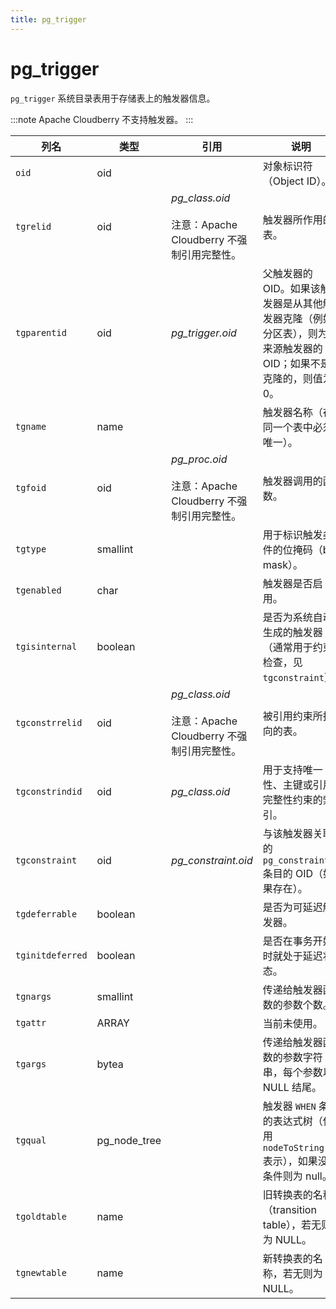 ```yaml
---
title: pg_trigger
---
```


# pg_trigger

`pg_trigger` 系统目录表用于存储表上的触发器信息。

:::note
Apache Cloudberry 不支持触发器。
:::

| 列名          | 类型       | 引用                          | 说明                                                                 |
|---------------|------------|-------------------------------|----------------------------------------------------------------------|
| `oid`         | oid        |                               | 对象标识符（Object ID）。                                             |
| `tgrelid`     | oid        | *pg_class.oid*<br/><br/>注意：Apache Cloudberry 不强制引用完整性。 | 触发器所作用的表。                                                   |
| `tgparentid`  | oid        | *pg_trigger.oid*              | 父触发器的 OID。如果该触发器是从其他触发器克隆（例如分区表），则为其来源触发器的 OID；如果不是克隆的，则值为 0。 |
| `tgname`      | name       |                               | 触发器名称（在同一个表中必须唯一）。                                   |
| `tgfoid`      | oid        | *pg_proc.oid*<br/><br/>注意：Apache Cloudberry 不强制引用完整性。 | 触发器调用的函数。                                                   |
| `tgtype`      | smallint   |                               | 用于标识触发条件的位掩码（bit mask）。                                 |
| `tgenabled`   | char       |                               | 触发器是否启用。                                                      |
| `tgisinternal`| boolean    |                               | 是否为系统自动生成的触发器（通常用于约束检查，见 `tgconstraint`）。     |
| `tgconstrrelid` | oid      | *pg_class.oid*<br/><br/>注意：Apache Cloudberry 不强制引用完整性。 | 被引用约束所指向的表。                                               |
| `tgconstrindid`| oid       | *pg_class.oid*                | 用于支持唯一性、主键或引用完整性约束的索引。                           |
| `tgconstraint`| oid        | *pg_constraint.oid*           | 与该触发器关联的 `pg_constraint` 条目的 OID（如果存在）。             |
| `tgdeferrable`| boolean    |                               | 是否为可延迟触发器。                                                  |
| `tginitdeferred` | boolean  |                               | 是否在事务开始时就处于延迟状态。                                       |
| `tgnargs`     | smallint   |                               | 传递给触发器函数的参数个数。                                           |
| `tgattr`      | ARRAY      |                               | 当前未使用。                                                          |
| `tgargs`      | bytea      |                               | 传递给触发器函数的参数字符串，每个参数以 NULL 结尾。                   |
| `tgqual`      | pg_node_tree |                               | 触发器 `WHEN` 条件的表达式树（使用 `nodeToString()` 表示），如果没有条件则为 null。 |
| `tgoldtable`  | name       |                               | 旧转换表的名称（transition table），若无则为 NULL。                     |
| `tgnewtable`  | name       |                               | 新转换表的名称，若无则为 NULL。                                       |
